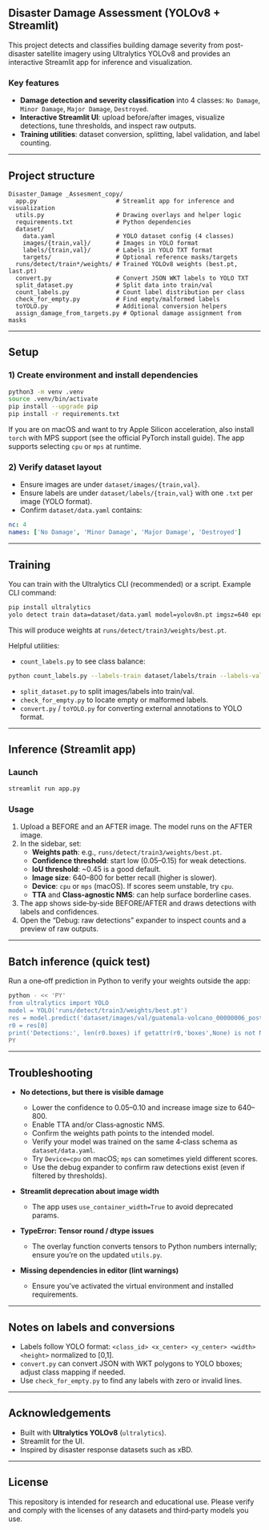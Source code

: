 ## Disaster Damage Assessment (YOLOv8 + Streamlit)

This project detects and classifies building damage severity from post-disaster satellite imagery using Ultralytics YOLOv8 and provides an interactive Streamlit app for inference and visualization.

### Key features
- **Damage detection and severity classification** into 4 classes: `No Damage`, `Minor Damage`, `Major Damage`, `Destroyed`.
- **Interactive Streamlit UI**: upload before/after images, visualize detections, tune thresholds, and inspect raw outputs.
- **Training utilities**: dataset conversion, splitting, label validation, and label counting.

---

## Project structure

```
Disaster_Damage _Assesment_copy/
  app.py                      # Streamlit app for inference and visualization
  utils.py                    # Drawing overlays and helper logic
  requirements.txt            # Python dependencies
  dataset/
    data.yaml                 # YOLO dataset config (4 classes)
    images/{train,val}/       # Images in YOLO format
    labels/{train,val}/       # Labels in YOLO TXT format
    targets/                  # Optional reference masks/targets
  runs/detect/train*/weights/ # Trained YOLOv8 weights (best.pt, last.pt)
  convert.py                  # Convert JSON WKT labels to YOLO TXT
  split_dataset.py            # Split data into train/val
  count_labels.py             # Count label distribution per class
  check_for_empty.py          # Find empty/malformed labels
  toYOLO.py                   # Additional conversion helpers
  assign_damage_from_targets.py # Optional damage assignment from masks
```

---

## Setup

### 1) Create environment and install dependencies
```bash
python3 -m venv .venv
source .venv/bin/activate
pip install --upgrade pip
pip install -r requirements.txt
```

If you are on macOS and want to try Apple Silicon acceleration, also install `torch` with MPS support (see the official PyTorch install guide). The app supports selecting `cpu` or `mps` at runtime.

### 2) Verify dataset layout
- Ensure images are under `dataset/images/{train,val}`.
- Ensure labels are under `dataset/labels/{train,val}` with one `.txt` per image (YOLO format).
- Confirm `dataset/data.yaml` contains:
```yaml
nc: 4
names: ['No Damage', 'Minor Damage', 'Major Damage', 'Destroyed']
```

---

## Training

You can train with the Ultralytics CLI (recommended) or a script. Example CLI command:
```bash
pip install ultralytics
yolo detect train data=dataset/data.yaml model=yolov8n.pt imgsz=640 epochs=100 batch=16 project=runs name=train3
```

This will produce weights at `runs/detect/train3/weights/best.pt`.

Helpful utilities:
- `count_labels.py` to see class balance:
```bash
python count_labels.py --labels-train dataset/labels/train --labels-val dataset/labels/val --data-yaml dataset/data.yaml
```
- `split_dataset.py` to split images/labels into train/val.
- `check_for_empty.py` to locate empty or malformed labels.
- `convert.py` / `toYOLO.py` for converting external annotations to YOLO format.

---

## Inference (Streamlit app)

### Launch
```bash
streamlit run app.py
```

### Usage
1. Upload a BEFORE and an AFTER image. The model runs on the AFTER image.
2. In the sidebar, set:
   - **Weights path**: e.g., `runs/detect/train3/weights/best.pt`.
   - **Confidence threshold**: start low (0.05–0.15) for weak detections.
   - **IoU threshold**: ~0.45 is a good default.
   - **Image size**: 640–800 for better recall (higher is slower).
   - **Device**: `cpu` or `mps` (macOS). If scores seem unstable, try `cpu`.
   - **TTA** and **Class-agnostic NMS**: can help surface borderline cases.
3. The app shows side‑by‑side BEFORE/AFTER and draws detections with labels and confidences.
4. Open the “Debug: raw detections” expander to inspect counts and a preview of raw outputs.

---

## Batch inference (quick test)

Run a one‑off prediction in Python to verify your weights outside the app:
```bash
python - << 'PY'
from ultralytics import YOLO
model = YOLO('runs/detect/train3/weights/best.pt')
res = model.predict('dataset/images/val/guatemala-volcano_00000006_post_disaster.png', conf=0.1, iou=0.45, imgsz=640, verbose=False)
r0 = res[0]
print('Detections:', len(r0.boxes) if getattr(r0,'boxes',None) is not None else 0)
PY
```

---

## Troubleshooting

- **No detections, but there is visible damage**
  - Lower the confidence to 0.05–0.10 and increase image size to 640–800.
  - Enable TTA and/or Class‑agnostic NMS.
  - Confirm the weights path points to the intended model.
  - Verify your model was trained on the same 4‑class schema as `dataset/data.yaml`.
  - Try `Device=cpu` on macOS; `mps` can sometimes yield different scores.
  - Use the debug expander to confirm raw detections exist (even if filtered by thresholds).

- **Streamlit deprecation about image width**
  - The app uses `use_container_width=True` to avoid deprecated params.

- **TypeError: Tensor round / dtype issues**
  - The overlay function converts tensors to Python numbers internally; ensure you’re on the updated `utils.py`.

- **Missing dependencies in editor (lint warnings)**
  - Ensure you’ve activated the virtual environment and installed requirements.

---

## Notes on labels and conversions

- Labels follow YOLO format: `<class_id> <x_center> <y_center> <width> <height>` normalized to [0,1].
- `convert.py` can convert JSON with WKT polygons to YOLO bboxes; adjust class mapping if needed.
- Use `check_for_empty.py` to find any labels with zero or invalid lines.

---

## Acknowledgements

- Built with **Ultralytics YOLOv8** (`ultralytics`).
- Streamlit for the UI.
- Inspired by disaster response datasets such as xBD.

---

## License

This repository is intended for research and educational use. Please verify and comply with the licenses of any datasets and third‑party models you use.


